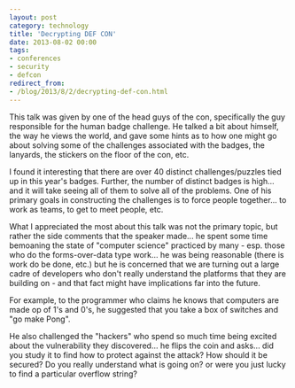 ```yaml
---
layout: post
category: technology
title: 'Decrypting DEF CON'
date: 2013-08-02 00:00
tags:
- conferences
- security
- defcon
redirect_from:
- /blog/2013/8/2/decrypting-def-con.html
---
```

This talk was given by one of the head guys of the con, specifically the guy responsible for the human badge challenge.
He talked a bit about himself, the way he views the world, and gave some hints as to how one might go about solving
some of the challenges associated with the badges, the lanyards, the stickers on the floor of the con, etc.

I found it interesting that there are over 40 distinct challenges/puzzles tied up in this year's badges. Further, the
number of distinct badges is high... and it will take seeing all of them to solve all of the problems. One of his
primary goals in constructing the challenges is to force people together... to work as teams, to get to meet people,
etc.

What I appreciated the most about this talk was not the primary topic, but rather the side comments that the speaker
made... he spent some time bemoaning the state of "computer science" practiced by many - esp. those who do the
forms-over-data type work... he was being reasonable (there is work do be done, etc.) but he is concerned that we are
turning out a large cadre of developers who don't really understand the platforms that they are building on - and that
fact might have implications far into the future.

For example, to the programmer who claims he knows that computers are made op of 1's and 0's, he suggested that you
take a box of switches and "go make Pong".

He also challenged the "hackers" who spend so much time being excited about the vulnerability they discovered... he
flips the coin and asks... did you study it to find how to protect against the attack? How should it be secured? Do you
really understand what is going on? or were you just lucky to find a particular overflow string?
